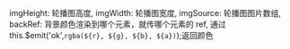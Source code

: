 imgHeight: 轮播图高度,
imgWidth: 轮播图宽度,
imgSource: 轮播图图片数组,
backRef: 背景颜色渲染到哪个元素，就传哪个元素的 ref,
通过 this.\$emit('ok',`rgba(${r}, ${g}, ${b}, ${a})`);返回颜色

